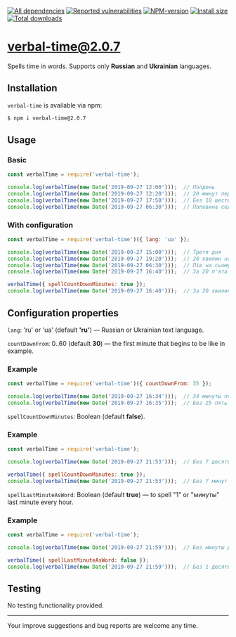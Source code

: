 [![All dependencies](https://img.shields.io/librariesio/release/npm/verbal-time/2.0.7?style=flat-square "All dependencies of verbal-time@2.0.7")](https://libraries.io/npm/verbal-time/2.0.7)
[![Reported vulnerabilities](https://img.shields.io/snyk/vulnerabilities/npm/verbal-time@2.0.7?style=flat-square "Reported vulnerabilities of verbal-time@2.0.7")](https://snyk.io/test/npm/verbal-time/2.0.7)
[![NPM-version](https://img.shields.io/badge/npm-v2.0.7-blue.svg?style=flat-square&&logo=npm "Current NPM-version")](https://www.npmjs.com/package/verbal-time/v/2.0.7)
[![Install size](https://flat.badgen.net/packagephobia/install/verbal-time@2.0.7?label=size 'Install size of verbal-time@2.0.7')](https://packagephobia.now.sh/result?p=verbal-time@2.0.7)
[![Total downloads](https://img.shields.io/npm/dt/verbal-time?style=flat-square "Total downloads for all the time")](https://npm-stat.com/charts.html?package=verbal-time)

# verbal-time@2.0.7

Spells time in words. Supports only **Russian** and **Ukrainian** languages.

## Installation
`verbal-time` is available via npm:
``` bash
$ npm i verbal-time@2.0.7
```

## Usage
### Basic
``` js
const verbalTime = require('verbal-time');

console.log(verbalTime(new Date('2019-09-27 12:00')));  // Полдень
console.log(verbalTime(new Date('2019-09-27 12:20')));  // 20 минут первого
console.log(verbalTime(new Date('2019-09-27 17:50')));  // Без 10 шесть
console.log(verbalTime(new Date('2019-09-27 06:30')));  // Половина седьмого
```

### With configuration
``` js
const verbalTime = require('verbal-time')({ lang: 'ua' });

console.log(verbalTime(new Date('2019-09-27 15:00')));  // Третя дня
console.log(verbalTime(new Date('2019-09-27 19:20')));  // 20 хвилин на восьму
console.log(verbalTime(new Date('2019-09-27 06:30')));  // Пів на сьому
console.log(verbalTime(new Date('2019-09-27 16:40')));  // За 20 п'ята

verbalTime({ spellCountDownMinutes: true });
console.log(verbalTime(new Date('2019-09-27 16:40')));  // За 20 хвилин п'ята
```

## Configuration properties
`lang`: 'ru' or 'ua' (default **'ru'**) — Russian or Ukrainian text language.

`countDownFrom`: 0..60 (default **30**) — the first minute that begins to be like in example.
### Example
``` js
const verbalTime = require('verbal-time')({ countDownFrom: 35 });

console.log(verbalTime(new Date('2019-09-27 16:34')));  // 34 минуты пятого
console.log(verbalTime(new Date('2019-09-27 16:35')));  // Без 25 пять
```

`spellCountDownMinutes`: Boolean (default **false**).
### Example
``` js
const verbalTime = require('verbal-time');

console.log(verbalTime(new Date('2019-09-27 21:53')));  // Без 7 десять

verbalTime({ spellCountDownMinutes: true });
console.log(verbalTime(new Date('2019-09-27 21:53')));  // Без 7 минут десять
```

`spellLastMinuteAsWord`: Boolean (default **true**) — to spell "1" or "минуты" last minute every hour.
### Example
``` js
const verbalTime = require('verbal-time');

console.log(verbalTime(new Date('2019-09-27 21:59')));  // Без минуты десять

verbalTime({ spellLastMinuteAsWord: false });
console.log(verbalTime(new Date('2019-09-27 21:59')));  // Без 1 десять
```

## Testing
No testing functionality provided.

---

Your improve suggestions and bug reports are welcome any time.
